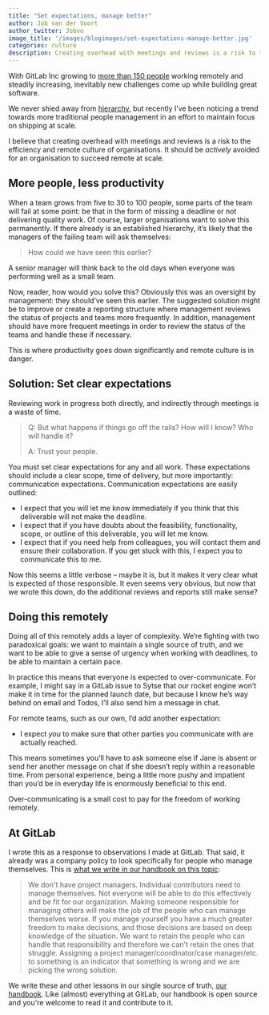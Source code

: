 ```yaml
---
title: "Set expectations, manage better"
author: Job van der Voort
author_twitter: Jobvo
image_title: '/images/blogimages/set-expectations-manage-better.jpg'
categories: culture
description: Creating overhead with meetings and reviews is a risk to the efficiency and remote culture of organisations and should be actively avoided for an organisation to succeed remote at scale.
---
```


With GitLab Inc growing to [more than 150 people](/company/team/) working remotely and
steadily increasing, inevitably new challenges come up while building great
software.

<!--more-->

We never shied away from [hierarchy](/company/team/structure), but recently I’ve been
noticing a trend towards more traditional people management in an effort to
maintain focus on shipping at scale.

I believe that creating overhead with meetings and reviews is a risk to the
efficiency and remote culture of organisations. It should be _actively_ avoided
for an organisation to succeed remote at scale.

## More people, less productivity

When a team grows from five to 30 to 100 people, some parts of the
team will fail at some point: be that in the form of missing a deadline or not
delivering quality work.
Of course, larger organisations want to solve this permanently. If there
already is an established hierarchy, it’s likely that the managers of the
failing team will ask themselves:

> How could we have seen this earlier?

A senior manager will think back to the old days when everyone was
performing well as a small team.

Now, reader, how would you solve this? Obviously this was an oversight by
management: they should’ve seen this earlier. The suggested solution might be to improve or
create a reporting structure where management reviews the status of projects
and teams more frequently.
In addition, management should have more frequent meetings in order to review
the status of the teams and handle these if necessary.

This is where productivity goes down significantly and remote culture is in
danger.

## Solution: Set clear expectations

Reviewing work in progress both directly, and indirectly through meetings is a
waste of time.

> Q: But what happens if things go off the rails? How will I know? Who will handle it?
>
> A: Trust your people.

You must set clear expectations for any and all work. These expectations should
include a clear scope, time of delivery, but more importantly: communication
expectations.
Communication expectations are easily outlined:

- I expect that you will let me know immediately if you think that this deliverable will not make the deadline.
- I expect that if you have doubts about the feasibility, functionality, scope, or outline of this deliverable, you will let me know.
- I expect that if you need help from colleagues, you will contact them and ensure their collaboration. If you get stuck with this, I expect you to communicate this to me.

Now this seems a little verbose – maybe it is, but it makes it very clear
what is expected of those responsible. It even seems very obvious, but now that
we wrote this down, do the additional reviews and reports still make sense?

## Doing this remotely

Doing all of this remotely adds a layer of complexity. We’re fighting with two
paradoxical goals: we want to maintain a single source of truth, and we want to be able to give a sense of urgency when working with deadlines, to be able to maintain a certain pace.

In practice this means that everyone is expected to over-communicate. For
example, I might say in a GitLab issue to Sytse that our rocket engine won’t
make it in time for the planned launch date, but because I know he’s way behind
on email and Todos, I’ll also send him a message in chat.

For remote teams, such as our own, I’d add another expectation:

- I expect _you_ to make sure that other parties you communicate with are actually reached.

This means sometimes you’ll have to ask someone else if Jane is absent or
send her another message on chat if she doesn’t reply within a reasonable
time.
From personal experience, being a little more pushy and impatient than you’d be
in everyday life is enormously beneficial to this end.

Over-communicating is a small cost to pay for the freedom of working remotely.

## At GitLab

I wrote this as a response to observations I made at GitLab. That said,
it already was a company policy to look specifically for people who
manage themselves. This is [what we write in our handbook on this topic](/handbook/leadership/):

> We don't have project managers. Individual contributors need to manage themselves. Not everyone will be able to do this effectively and be fit for our organization. Making someone responsible for managing others will make the job of the people who can manage themselves worse. If you manage yourself you have a much greater freedom to make decisions, and those decisions are based on deep knowledge of the situation. We want to retain the people who can handle that responsibility and therefore we can't retain the ones that struggle. Assigning a project manager/coordinator/case manager/etc. to something is an indicator that something is wrong and we are picking the wrong solution.

We write these and other lessons in our single source of truth,
[our handbook](/handbook/). Like (almost) everything at GitLab, our handbook is
open source and you're welcome to read it and contribute to it.
